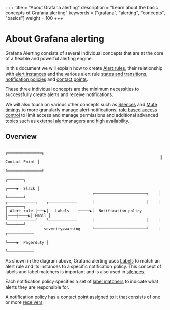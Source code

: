 +++
title = "About Grafana alerting"
description = "Learn about the basic concepts of Grafana alerting"
keywords = ["grafana", "alerting", "concepts", "basics"]
weight = 100
+++

# About Grafana alerting

Grafana Alerting consists of several individual concepts that are at the core of a flexible and powerful alerting engine.

In this document we will explain how to create [Alert rules](), their relationship with [alert instances]() and the various alert rule [states and transitions](), [notification policies]() and [contact points]().

These three individual concepts are the minimum necessities to successfully create alerts and receive notifications.

We will also touch on various other concepts such as [Silences]() and [Mute timings]() to more granularly manage alert notifications, [role based access control]() to limit access and manage permissions and additional advanced topics such as [external alertmanagers]() and [high availability]().

## Overview

```
                                                                    ╔═══════════════╗
                                                                    ║ Contact Point ║
                                                                    ╚═══════════════╝
                                                                         ┌───────┐
                                                                   ┌────▶│ Slack │
                                      ┌───────────────────────┐    │     └───────┘
┌────────────┐    ┌────────────┐      │                       │    │     ┌───────┐
│ Alert rule │───▶│   Labels   │─────▶│  Notification policy  │────┼────▶│ Email │
└────────────┘    └────────────┘      │                       │    │     └───────┘
                 severity=warning     └───────────────────────┘    │     ┌───────────┐
                                                                   └────▶│ Pagerduty │
                                                                         └───────────┘
```

As shown in the diagram above, Grafana alerting uses [Labels]() to match an alert rule and its instances to a specific notification policy. This concept of labels and label matchers is important and is also used in [silences]().

Each notification policy specifies a set of [label matchers]() to indicate what alerts they are responsible for.

A notification policy has a [contact point]() assigned to it that consists of one or more [receivers]().
